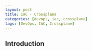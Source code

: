 ```yaml
---
layout: post
title: IAC - Crossplane
categories: [devops, iac, crossplane]
tags: [DevOps, IAC, Crossplane]
---
```


## Introduction